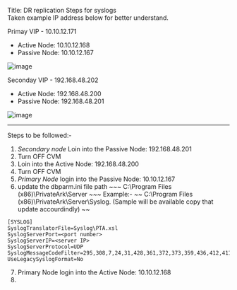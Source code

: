 Title: DR replication Steps for syslogs  
Taken example IP address below for better understand.

Primay VIP - 10.10.12.171
- Active Node: 10.10.12.168
- Passive Node: 10.10.12.167

![image](https://github.com/user-attachments/assets/8e0d5e27-5377-4a14-990f-bf79782dc5f1)

Seconday VIP - 192.168.48.202
- Active Node: 192.168.48.200
- Passive Node: 192.168.48.201

![image](https://github.com/user-attachments/assets/954f85c7-f6e3-4145-9350-563f82fb84be)

---

Steps to be followed:- 

1. *Secondary node* Loin into the Passive Node: 192.168.48.201
2. Turn OFF CVM
3. Loin into the Active Node: 192.168.48.200
4. Turn OFF CVM
5. *Primary Node* login into the Passive Node: 10.10.12.167
6. update the dbparm.ini file path ~~~ C:\Program Files (x86)\PrivateArk\Server ~~~
   Example:- ~~ C:\Program Files (x86)\PrivateArk\Server\Syslog. (Sample will be available copy that update accourdindly) ~~
~~~
[SYSLOG]
SyslogTranslatorFile=Syslog\PTA.xsl
SyslogServerPort=<port number>
SyslogServerIP=<server IP>
SyslogServerProtocol=UDP
SyslogMessageCodeFilter=295,308,7,24,31,428,361,372,373,359,436,412,411,300,302,294,427
UseLegacySyslogFormat=No
~~~
7. Primary Node login into the Active Node: 10.10.12.168
8. 

